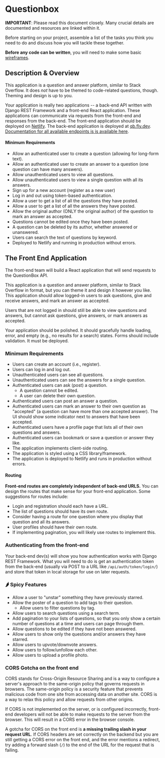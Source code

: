 # Questionbox

**IMPORTANT**: Please read this document closely. Many crucial details are documented and resources are linked within it.

Before starting on your project, assemble a list of the tasks you think you need to do and discuss how you will tackle these together.

**Before any code can be written**, you will need to make some basic [wireframes](https://www.orbitmedia.com/blog/7-reasons-to-wireframe/#:~:text=for%20your%20website.-,Wireframes%20are%20simple%20black%20and%20white%20layouts%20that%20outline%20the,focusing%20on%20a%20site's%20structure).

## Description & Overview

This application is a question and answer platform, similar to Stack Overflow. It does _not_ have to be themed to code-related questions, though. Theming and design is up to you.

Your application is really two applications -- a back-end API written with Django REST Framework and a front-end React application. These applications can communicate via requests from the front-end and responses from the back-end. The front-end application should be deployed on [Netlify](https://www.netlify.com/). The back-end application is deployed at [qb.fly.dev](https://qb.fly.dev/). [Documentation for all available endpoints is is available here](https://qb.fly.dev/docs/).

#### Minimum Requirements

- Allow an authenticated user to create a question (allowing for long-form text).
- Allow an authenticated user to create an answer to a question (one question can have many answers).
- Allow unauthenticated users to view all questions.
- Allow unauthenticated users to view a single question with all its answers.
- Sign up for a new account (register as a new user)
- Log in and out using token-based authentication.
- Allow a user to get a list of all the questions they have posted.
- Allow a user to get a list of all the answers they have posted.
- Allow the original author (ONLY the original author) of the question to mark an answer as accepted.
- Questions cannot be edited once they have been posted.
- A question can be deleted by its author, whether answered or unanswered.
- Users can search the text of questions by keyword.
- Deployed to Netlify and running in production without errors.

## The Front End Application

The front-end team will build a React application that will send requests to the QuestionBox API.

This application is a question and answer platform, similar to Stack Overflow in format, but you can theme it and design it however you like. This application should allow logged-in users to ask questions, give and receive answers, and mark an answer as accepted.

Users that are not logged in should still be able to view questions and answers, but cannot ask questions, give answers, or mark answers as accepted.

Your application should be polished. It should gracefully handle loading, error, and empty (e.g., no results for a search) states. Forms should include validation. It must be deployed.

### Minimum Requirements

- Users can create an account (i.e., register).
- Users can log in and log out.
- Unauthenticated users can see all questions.
- Unauthenticated users can see the answers for a single question.
- Authenticated users can ask (post) a question.
  - A question cannot be edited.
  - A user can delete their own question.
- Authenticated users can post an answer a question.
- Authenticated users can mark an answer to their own question as "accepted" (a question can have more than one accepted answer). The UI should show some indicator next to answers that have been accepted.
- Authenticated users have a profile page that lists all of their own questions and answers.
- Authenticated users can bookmark or save a question or answer they like.
- The application implements client-side routing.
- The application is styled using a CSS library/framework.
- The application is deployed to Netlify and runs in production without errors.

#### Routing

**Front-end routes are completely independent of back-end URLS.** You can design the routes that make sense for your front-end application. Some suggestions for routes include:

- Login and registration should each have a URL.
- The list of questions should have its own route.
- Consider having a route for one question where you display that question and all its answers.
- User profiles should have their own route.
- If implementing pagination, you will likely use routes to implement this.

### Authenticating from the front-end

Your back-end dev(s) will show you how authentication works with Django REST Framework. What you will need to do is get an authentication token from the back-end (usually via POST to a URL like `/api/auth/token/login/`) and store that token in local storage for use on later requests.

### 🌶️ Spicy Features

- Allow a user to "unstar" something they have previously starred.
- Allow the poster of a question to add tags to their question.
  - Allow users to filter questions by tag.
- Allow users to search questions using a search term.
- Add pagination to your lists of questions, so that you only show a certain number of questions at a time and users can page through them.
- Allow questions to be edited if they have not been answered.
- Allow users to show only the questions and/or answers they have starred.
- Allow users to upvote/downvote answers.
- Allow users to follow/unfollow each other.
- Allow users to upload a profile photo.

### CORS Gotcha on the front end

CORS stands for Cross-Origin Resource Sharing and is a way to configure a server's approach to the same-origin policy that governs requests in browsers. The same-origin policy is a security feature that prevents malicious code from one site from accessing data on another site. CORS is a way to relax this policy and allow requests from other origins.

If CORS is not implemented on the server, or is configured incorrectly, front-end developers will not be able to make requests to the server from the browser. This will result in a CORS error in the browser console.

A gotcha for CORS on the front end is **a missing trailing slash in your request URL**. If CORS headers are set correctly on the backend but you are still getting a CORS error on the front end, and the error mentions a redirect, try adding a forward slash (`/`) to the end of the URL for the request that is failing.
